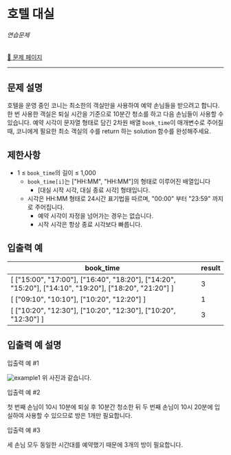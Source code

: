 # 호텔 대실

###### 연습문제

[:link: 문제 페이지](https://school.programmers.co.kr/learn/courses/30/lessons/155651)

---

## 문제 설명

호텔을 운영 중인 코니는 최소한의 객실만을 사용하여 예약 손님들을 받으려고 합니다. 한 번 사용한 객실은 퇴실 시간을 기준으로 10분간 청소를 하고 다음 손님들이 사용할 수 있습니다.
예약 시각이 문자열 형태로 담긴 2차원 배열 `book_time`이 매개변수로 주어질 때, 코니에게 필요한 최소 객실의 수를 return 하는 solution 함수를 완성해주세요.

## 제한사항

- 1 ≤ `book_time`의 길이 ≤ 1,000
  - `book_time[i]`는 ["HH:MM", "HH:MM"]의 형태로 이루어진 배열입니다
    - [대실 시작 시각, 대실 종료 시각] 형태입니다.
  - 시각은 HH:MM 형태로 24시간 표기법을 따르며, "00:00" 부터 "23:59" 까지로 주어집니다.
    - 예약 시각이 자정을 넘어가는 경우는 없습니다.
    - 시작 시각은 항상 종료 시각보다 빠릅니다.

## 입출력 예

| book_time                                                                                              | result |
| ------------------------------------------------------------------------------------------------------ | ------ |
| [ ["15:00", "17:00"], ["16:40", "18:20"], ["14:20", "15:20"], ["14:10", "19:20"], ["18:20", "21:20"] ] | 3      |
| [ ["09:10", "10:10"], ["10:20", "12:20"] ]                                                             | 1      |
| [ ["10:20", "12:30"], ["10:20", "12:30"], ["10:20", "12:30"] ]                                         | 3      |

## 입출력 예 설명

입출력 예 #1

![example1](https://user-images.githubusercontent.com/62426665/199907266-561e3b75-84eb-4da1-930c-a6ac8fa82a79.png)
위 사진과 같습니다.

입출력 예 #2

첫 번째 손님이 10시 10분에 퇴실 후 10분간 청소한 뒤 두 번째 손님이 10시 20분에 입실하여 사용할 수 있으므로 방은 1개만 필요합니다.

입출력 예 #3

세 손님 모두 동일한 시간대를 예약했기 때문에 3개의 방이 필요합니다.
